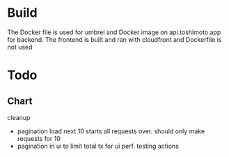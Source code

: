 # Build

The Docker file is used for umbrel and Docker image on api.toshimoto.app for backend.
The frontend is built and ran with cloudfront and Dockerfile is not used

# Todo

## Chart

cleanup

- pagination load next 10 starts all requests over. should only make requests for 10
- pagination in ui to limit total tx for ui perf.
  testing actions
